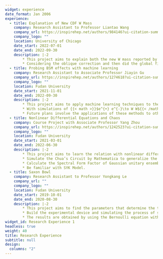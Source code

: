 ```yaml
---
widget: experience
date_format: Jan 2006
experience:
  - title: Explanation of New CDF W Mass
    company: Research Assistant to Professor Liantao Wang
    company_url: https://inspirehep.net/authors/984146?ui-citation-summary=true&ui-exclude-self-citations=true
    company_logo: ""
    location: University of Chicago
    date_start: 2022-07-01
    date_end: 2022-09-30
    description: |-2
        * This project aims to explain both the new W mass reported by Fermi Lab and the long existed discrepancy of forward-backward asymmetry by introducing new vector-like quarks
        * Considering the oblique correction and then did the global fitting to find the reasonable mass of the new particles
  - title: Probing BSM effects with machine learning
    company: Research Assistant to Associate Professor Jiayin Gu
    company_url: https://inspirehep.net/authors/1274618?ui-citation-summary=true&ui-exclude-self-citations=true
    company_logo: ""
    location: Fudan University
    date_start: 2021-11-01
    date_end: 2022-09-30
    description: |-2
        * This project aims to apply machine learning techniques to the phenomenological analyses of the Standard Model Effective Field Theory (SMEFT), with a focus on the measurements at future lepton colliders.
        * With simulations of {{< math >}}$e^{+} e^{-}\to W W${{< /math >}}  from MadGraph5, using machine learning to find the likelihood ratio in terms of the Wilson coefficients of dimension-six operators in this process
        * Future plans involve the applications of these methods to other processes, such as top-pair productions.
  - title: Nonlinear Differential Equations and Chaos
    company: Course Project with Associate Professor Yang Zhou
    company_url: https://inspirehep.net/authors/1242523?ui-citation-summary=true&ui-exclude-self-citations=true
    company_logo: ""
    location: Fudan University
    date_start: 2021-03-01
    date_end: 2022-06-30
    description: |-2
        * This project aims to learn the relation with nonlinear differential equations and chaos and find a way to describe quantum chaos.
        * Simulate the Chua’s Circuit by Mathematica to generalize the character of Nonlinear Differential Equations and Classical Chaos.
        * Calculate the Spectral Form Factor of Gaussian unitary ensemble (GUE), one of the ensembles of Random Matrix Theory (RMT) which can be a signature of Quantum Chaos.
        * Be familiar with SYK Model.
  - title: Saxon Bowl
    company: Research Assistant to Professor Yongkang Le
    company_url: ""
    company_logo: ""
    location: Fudan University
    date_start: 2019-10-01
    date_end: 2020-08-30
    description: |-2
        * This project aims to find the parameters that determine the time of the sinking of a bowl with a hole in its base.
        * Build the experimental device and simulating the process of sinking by COMSOL.
        * The results are obtained by using the Bernoulli equation with losses and solving the differentia equations using numerical simulation by Mathematica.
widget_id: Research Experience 1
headless: true
weight: 40
title: Research Experience
subtitle: null
design:
  columns: "2"
---
```

